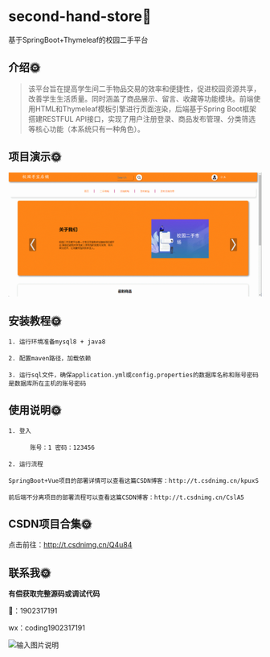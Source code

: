#  second-hand-store🎂

基于SpringBoot+Thymeleaf的校园二手平台

## 介绍🌞

> 该平台旨在提高学生间二手物品交易的效率和便捷性，促进校园资源共享，改善学生生活质量。同时涵盖了商品展示、留言、收藏等功能模块。前端使用HTML和Thymeleaf模板引擎进行页面渲染，后端基于Spring Boot框架搭建RESTFUL API接口，实现了用户注册登录、商品发布管理、分类筛选等核心功能（本系统只有一种角色）。

## 项目演示🌞

![349518740-8e3f0591-72b4-4b18-a56d-4aea351ee257](files/349518740-8e3f0591-72b4-4b18-a56d-4aea351ee257.gif)

## 安装教程🌞

```
1. 运行环境准备mysql8 + java8

2. 配置maven路径，加载依赖

3. 运行sql文件，确保application.yml或config.properties的数据库名称和账号密码是数据库所在主机的账号密码
```



## 使用说明🌞

```
1. 登入

      账号：1 密码：123456
  
2. 运行流程

SpringBoot+Vue项目的部署详情可以查看这篇CSDN博客：http://t.csdnimg.cn/kpuxS

前后端不分离项目的部署流程可以查看这篇CSDN博客：http://t.csdnimg.cn/CslA5
```



## CSDN项目合集🌞

点击前往：http://t.csdnimg.cn/Q4u84



## 联系我🌞

**有偿获取完整源码或调试代码**

🐧：1902317191

wx：coding1902317191



![输入图片说明](https://gitee.com/luooin/liulangdongwujiuzhu/raw/main/files/image3.png)